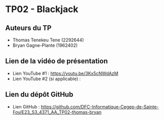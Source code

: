 # TP02 - Blackjack

## Auteurs du TP

- Thomas Tenekeu Tene (2292644)
- Bryan Gagne-Plante (1962402)

## Lien de la vidéo de présentation

- Lien YouTube #1 : https://youtu.be/3Kx5cNWdAzM
- Lien YouTube #2 (si applicable) : 

## Lien du dépôt GitHub

- Lien GitHub : https://github.com/DFC-Informatique-Cegep-de-Sainte-Foy/E23_S3_4371_AA_TP02-thomas-bryan
